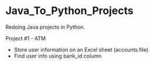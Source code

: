 # Java_To_Python_Projects
Redoing Java projects in Python.

Project #1 - ATM
  - Store user information on an Excel sheet (accounts.file)
  - Find user info using bank_id column


